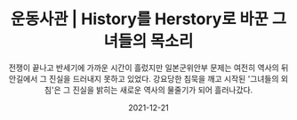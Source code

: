 ---
title: 운동사관 | History를 Herstory로 바꾼 그녀들의 목소리
subtitle: "전쟁이 끝나고 반세기에 가까운 시간이 흘렀지만 일본군위안부 문제는 여전히 역사의 뒤안길에서 그 진실을 드러내지 못하고 있었다. 강요당한 침묵을 깨고 시작된 '그녀들의 외침'은 그 진실을 밝히는 새로운 역사의 물줄기가 되어 흘러나갔다."
date: 2021-12-21
summary: 일본군성노예제 문제 해결을 위한 운동의 발자취를 따라간다. 전시물과 영상을 통해 법정투쟁, 국제활동 등의 기록을 살펴보고, 지금도 계속되고 있는 수요시위의 현장을 경험한다. 일본대사관 앞 평화로에 세워진 평화비를 만난다.
weight: 2
image: https://wwm3.s3.ap-northeast-2.amazonaws.com/exhibition/2층+전시/운동사관/연대로희망을만들다/두+차례의+범국민적+모금활동을+통해+피해자+지원.jpg
layout: view02
resources:
- name: "1988년 4월 21일~23일" 
  icon: photo
  src: https://wwm3.s3.ap-northeast-2.amazonaws.com/exhibition/2층+전시/운동사관/침묵을깨트리다/1988.4.21~23+여성과+관광문화+세미나에서+일본군'위안부'문제가+처음+공식적으로+제기됨.jpg
  description: 1988.4.21~23 여성과 관광문화 세미나에서 일본군'위안부'문제가 처음 공식적으로 제기됨 
  target:
- name:
  params:
    icon: photo
  src: https://wwm3.s3.ap-northeast-2.amazonaws.com/exhibition/2층+전시/운동사관/침묵을깨트리다/1990.11.16+37개+여성단체와+개인들이+참여하여+한국정신대문제대책협의회+결성.jpg
  description:
  target:
- name:
  params:
    icon: photo
  src: https://wwm3.s3.ap-northeast-2.amazonaws.com/exhibition/2층+전시/운동사관/침묵을깨트리다/1991.8.14+일본군'위안부'피해+사실을+최초+고발한+김학순+기자회견.JPG
  description: 
  target:
- name:
  params:
    icon: photo
  src: https://wwm3.s3.ap-northeast-2.amazonaws.com/exhibition/2층+전시/운동사관/침묵을깨트리다/1991.9.18+정신대+신고전화+개통.jpg
  description:
  target:
- name:
  params:
    icon: photo
  src: https://wwm3.s3.ap-northeast-2.amazonaws.com/exhibition/2층+전시/운동사관/침묵을깨트리다/첫수요집회+사본.jpg
  description:
  target:
- name:
  params:
    icon: photo
  src: https://wwm3.s3.ap-northeast-2.amazonaws.com/exhibition/2층+전시/운동사관/책임자를처벌하라/2000.4.29+일본군성노예전범학생법정.jpg
  description:
  target:
- name:
  params:
    icon: photo
  src: https://wwm3.s3.ap-northeast-2.amazonaws.com/exhibition/2층+전시/운동사관/책임자를처벌하라/20090407+헌재앞+기자회견_2193.JPG
  description:
  target:
- name:
  params:
    icon: photo
  src: https://wwm3.s3.ap-northeast-2.amazonaws.com/exhibition/2층+전시/운동사관/연대로희망을만들다/070521+223+남북.jpg
  description:
  target:            
---